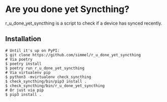 # Are you done yet Syncthing?

r\_u\_done\_yet\_syncthing is a script to check if a device has synced recently.

## Installation

```
# Until it's up on PyPI:
$ git clone https://github.com/simmel/r_u_done_yet_syncthing
# Via poetry
$ poetry install
$ poetry run r_u_done_yet_syncthing
# Via virtualenv pip
$ python3 -mvirtualenv check_syncthing
$ check_syncthing/bin/pip3 install .
$ check_syncthing/bin/r_u_done_yet_syncthing
# Or just via pip
$ pip3 install .
```
